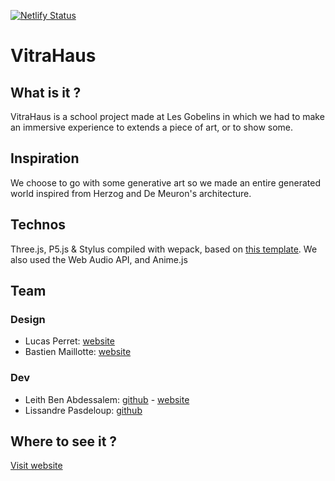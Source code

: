 [![Netlify Status](https://api.netlify.com/api/v1/badges/d707dd72-496e-42fd-a0c6-0af5289dfa46/deploy-status)](https://vitrahaus.netlify.app/)

# VitraHaus

## What is it ?
VitraHaus is a school project made at Les Gobelins in which we had to make an immersive experience to extends a piece of art, or to show some. 

## Inspiration
We choose to go with some generative art so we made an entire generated world inspired from Herzog and De Meuron's architecture.

## Technos
Three.js, P5.js & Stylus compiled with wepack, based on [this template](https://github.com/Lissandre/three_template).
We also used the Web Audio API, and Anime.js

## Team
### Design
- Lucas Perret: [website](https://lucas-perret.com)
- Bastien Maillotte: [website](https://bastienmaillotte.fr)
### Dev
- Leith Ben Abdessalem: [github](https://github.com/LeithBA) - [website](https://leithba.com/)
- Lissandre Pasdeloup: [github](https://github.com/Lissandre)

## Where to see it ?
[Visit website](https://vitrahaus.netlify.app/)
